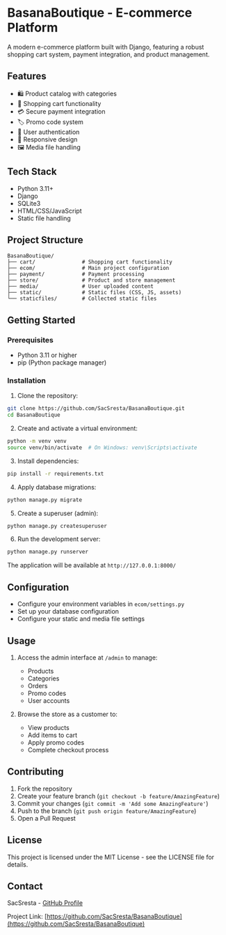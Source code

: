 # BasanaBoutique - E-commerce Platform

A modern e-commerce platform built with Django, featuring a robust shopping cart system, payment integration, and product management.

## Features

- 🛍️ Product catalog with categories
- 🛒 Shopping cart functionality
- 💳 Secure payment integration
- 🏷️ Promo code system
- 👤 User authentication
- 📱 Responsive design
- 🖼️ Media file handling

## Tech Stack

- Python 3.11+
- Django
- SQLite3
- HTML/CSS/JavaScript
- Static file handling

## Project Structure

```
BasanaBoutique/
├── cart/               # Shopping cart functionality
├── ecom/               # Main project configuration
├── payment/            # Payment processing
├── store/              # Product and store management
├── media/              # User uploaded content
├── static/             # Static files (CSS, JS, assets)
└── staticfiles/        # Collected static files
```

## Getting Started

### Prerequisites

- Python 3.11 or higher
- pip (Python package manager)

### Installation

1. Clone the repository:
```bash
git clone https://github.com/SacSresta/BasanaBoutique.git
cd BasanaBoutique
```

2. Create and activate a virtual environment:
```bash
python -m venv venv
source venv/bin/activate  # On Windows: venv\Scripts\activate
```

3. Install dependencies:
```bash
pip install -r requirements.txt
```

4. Apply database migrations:
```bash
python manage.py migrate
```

5. Create a superuser (admin):
```bash
python manage.py createsuperuser
```

6. Run the development server:
```bash
python manage.py runserver
```

The application will be available at `http://127.0.0.1:8000/`

## Configuration

- Configure your environment variables in `ecom/settings.py`
- Set up your database configuration
- Configure your static and media file settings

## Usage

1. Access the admin interface at `/admin` to manage:
   - Products
   - Categories
   - Orders
   - Promo codes
   - User accounts

2. Browse the store as a customer to:
   - View products
   - Add items to cart
   - Apply promo codes
   - Complete checkout process

## Contributing

1. Fork the repository
2. Create your feature branch (`git checkout -b feature/AmazingFeature`)
3. Commit your changes (`git commit -m 'Add some AmazingFeature'`)
4. Push to the branch (`git push origin feature/AmazingFeature`)
5. Open a Pull Request

## License

This project is licensed under the MIT License - see the LICENSE file for details.

## Contact

SacSresta - [GitHub Profile](https://github.com/SacSresta)

Project Link: [https://github.com/SacSresta/BasanaBoutique](https://github.com/SacSresta/BasanaBoutique)
